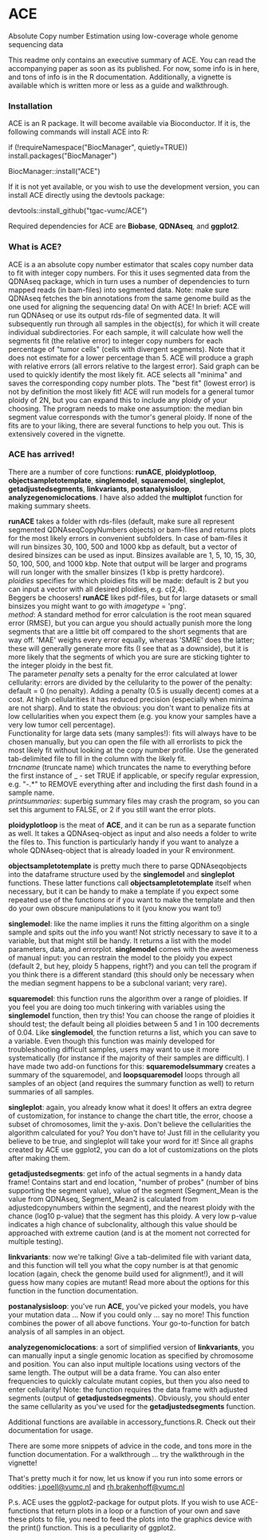 # ACE

Absolute Copy number Estimation using low-coverage whole genome sequencing data

This readme only contains an executive summary of ACE. You can read the accompanying paper as soon as its published. For now, some info is in here, and tons of info is in the R documentation. Additionally, a vignette is available which is written more or less as a guide and walkthrough. 

### Installation

ACE is an R package. It will become available via Bioconductor. If it is, the following commands will install ACE into R:

if (!requireNamespace("BiocManager", quietly=TRUE))
    install.packages("BiocManager")

BiocManager::install("ACE")

If it is not yet available, or you wish to use the development version, you can install ACE directly using the devtools package:

devtools::install_github("tgac-vumc/ACE")

Required dependencies for ACE are **Biobase**, **QDNAseq**, and **ggplot2**.

### What is ACE?

ACE is a an absolute copy number estimator that scales copy number data to fit with integer copy numbers. For this it uses segmented data from the QDNAseq package, which in turn uses a number of dependencies to turn mapped reads (in bam-files) into segmented data. Note: make sure QDNAseq fetches the bin annotations from the same genome build as the one used for aligning the sequencing data! On with ACE! In brief: ACE will run QDNAseq or use its output rds-file of segmented data. It will subsequently run through all samples in the object(s), for which it will create individual subdirectories. For each sample, it will calculate how well the segments fit (the relative error) to integer copy numbers for each percentage of "tumor cells" (cells with divergent segments). Note that it does not estimate for a lower percentage than 5. ACE will produce a graph with relative errors (all errors relative to the largest error). Said graph can be used to quickly identify the most likely fit. ACE selects all "minima" and saves the corresponding copy number plots. The "best fit" (lowest error) is not by definition the most likely fit! ACE will run models for a general tumor ploidy of 2N, but you can expand this to include any ploidy of your choosing. The program needs to make one assumption: the median bin segment value corresponds with the tumor's general ploidy. If none of the fits are to your liking, there are several functions to help you out. This is extensively covered in the vignette.

### ACE has arrived!

There are a number of core functions: **runACE**, **ploidyplotloop**, **objectsampletotemplate**, **singlemodel**, **squaremodel**, **singleplot**, **getadjustedsegments**, **linkvariants**, **postanalysisloop**, **analyzegenomiclocations**. I have also added the **multiplot** function for making summary sheets.

**runACE** takes a folder with rds-files (default, make sure all represent segmented QDNAseqCopyNumbers objects) or bam-files and returns plots for the most likely errors in convenient subfolders. In case of bam-files it will run binsizes 30, 100, 500 and 1000 kbp as default, but a vector of desired binsizes can be used as input. Binsizes available are 1, 5, 10, 15, 30, 50, 100, 500, and 1000 kbp. Note that output will be larger and programs will run longer with the smaller binsizes (1 kbp is pretty hardcore). <br>*ploidies* specifies for which ploidies fits will be made: default is 2 but you can input a vector with all desired ploidies, e.g. c(2,4). <br>Beggers be choosers! **runACE** likes pdf-files, but for large datasets or small binsizes you might want to go with *imagetype* = 'png'. <br>*method*: A standard method for error calculation is the root mean squared error (RMSE), but you can argue you should actually punish more the long segments that are a little bit off compared to the short segments that are way off. 'MAE' weighs every error equally, whereas 'SMRE' does the latter; these will generally generate more fits (I see that as a downside), but it is more likely that the segments of which you are sure are sticking tighter to the integer ploidy in the best fit. <br>The parameter *penalty* sets a penalty for the error calculated at lower cellularity: errors are divided by the cellularity to the power of the penalty: default = 0 (no penalty). Adding a penalty (0.5 is usually decent) comes at a cost. At high cellularities it has reduced precision (especially when minima are not sharp). And to state the obvious: you don't want to penalize fits at low cellularities when you expect them (e.g. you know your samples have a very low tumor cell percentage).<br>Functionality for large data sets (many samples!): fits will always have to be chosen manually, but you can open the file with all errorlists to pick the most likely fit without looking at the copy number profile. Use the generated tab-delimited file to fill in the column with the likely fit. <br>*trncname* (truncate name) which truncates the name to everything before the first instance of _ - set TRUE if applicable, or specify regular expression, e.g. "-.*" to REMOVE everything after and including the first dash found in a sample name. <br>*printsummaries*: superbig summary files may crash the program, so you can set this argument to FALSE, or 2 if you still want the error plots.

**ploidyplotloop** is the meat of **ACE**, and it can be run as a separate function as well. It takes a QDNAseq-object as input and also needs a folder to write the files to. This function is particularly handy if you want to analyze a whole QDNAseq-object that is already loaded in your R environment.

**objectsampletotemplate** is pretty much there to parse QDNAseqobjects into the dataframe structure used by the **singlemodel** and **singleplot** functions. These latter functions call **objectsampletotemplate** itself when necessary, but it can be handy to make a template if you expect some repeated use of the functions or if you want to make the template and then do your own obscure manipulations to it (you know you want to!)

**singlemodel**: like the name implies it runs the fitting algorithm on a single sample and spits out the info you want! Not strictly necessary to save it to a variable, but that might still be handy. It returns a list with the model parameters, data, and errorplot. **singlemodel** comes with the awesomeness of manual input: you can restrain the model to the ploidy you expect (default 2, but hey, ploidy 5 happens, right?) and you can tell the program if you think there is a different standard (this should only be necessary when the median segment happens to be a subclonal variant; very rare).

**squaremodel**: this function runs the algorithm over a range of ploidies. If you feel you are doing too much tinkering with variables using the **singlemodel** function, then try this! You can choose the range of ploidies it should test; the default being all ploidies between 5 and 1 in 100 decrements of 0.04. Like **singlemodel**, the function returns a list, which you can save to a variable. Even though this function was mainly developed for troubleshooting difficult samples, users may want to use it more systematically (for instance if the majority of their samples are difficult). I have made two add-on functions for this: **squaremodelsummary** creates a summary of the squaremodel, and **loopsquaremodel** loops through all samples of an object (and requires the summary function as well) to return summaries of all samples. 

**singleplot**: again, you already know what it does! It offers an extra degree of customization, for instance to change the chart title, the error, choose a subset of chromosomes, limit the y-axis. Don't believe the cellularities the algorithm calculated for you? You don't have to! Just fill in the cellularity you believe to be true, and singleplot will take your word for it! Since all graphs created by ACE use ggplot2, you can do a lot of customizations on the plots after making them. 

**getadjustedsegments**: get info of the actual segments in a handy data frame! Contains start and end location, "number of probes" (number of bins supporting the segment value), value of the segment (Segment_Mean is the value from QDNAseq, Segment_Mean2 is calculated from adjustedcopynumbers within the segment), and the nearest ploidy with the chance (log10 p-value) that the segment has this ploidy. A very low p-value indicates a high chance of subclonality, although this value should be approached with extreme caution (and is at the moment not corrected for multiple testing).

**linkvariants**: now we're talking! Give a tab-delimited file with variant data, and this function will tell you what the copy number is at that genomic location (again, check the genome build used for alignment!), and it will guess how many copies are mutant! Read more about the options for this function in the function documentation.

**postanalysisloop**: you've run **ACE**, you've picked your models, you have your mutation data ... Now if you could only ... say no more! This function combines the power of all above functions. Your go-to-function for batch analysis of all samples in an object.

**analyzegenomiclocations**: a sort of simplified version of **linkvariants**, you can manually input a single genomic location as specified by chromosome and position. You can also input multiple locations using vectors of the same length. The output will be a data frame. You can also enter frequencies to quickly calculate mutant copies, but then you also need to enter cellularity! Note: the function requires the data frame with adjusted segments (output of **getadjustedsegments**). Obviously, you should enter the same cellularity as you've used for the **getadjustedsegments** function.

Additional functions are available in accessory_functions.R. Check out their documentation for usage.

There are some more snippets of advice in the code, and tons more in the function documentation. For a walkthrough ... try the walkthrough in the vignette! 

That's pretty much it for now, let us know if you run into some errors or oddities: j.poell@vumc.nl and rh.brakenhoff@vumc.nl

P.s. ACE uses the ggplot2-package for output plots. If you wish to use ACE-functions that return plots in a loop or a function of your own and save these plots to file, you need to feed the plots into the graphics device with the print() function. This is a peculiarity of ggplot2.